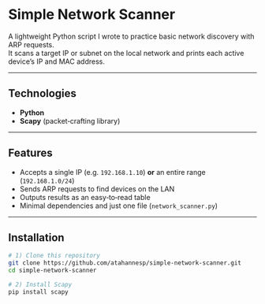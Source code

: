 # Simple Network Scanner

A lightweight Python script I wrote to practice basic network discovery with ARP requests.  
It scans a target IP or subnet on the local network and prints each active device’s IP and MAC address.

---

## Technologies

- **Python**
- **Scapy** (packet‑crafting library)

---

## Features

- Accepts a single IP (e.g. `192.168.1.10`) **or** an entire range (`192.168.1.0/24`)
- Sends ARP requests to find devices on the LAN
- Outputs results as an easy‑to‑read table
- Minimal dependencies and just one file (`network_scanner.py`)

---

## Installation

```bash
# 1) Clone this repository
git clone https://github.com/atahannesp/simple-network-scanner.git
cd simple-network-scanner

# 2) Install Scapy
pip install scapy
